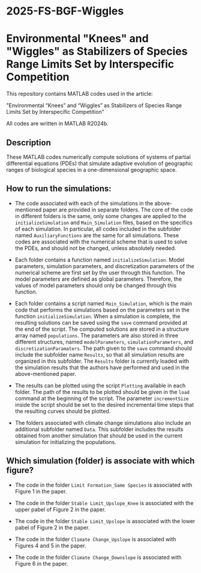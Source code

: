 # 2025-FS-BGF-Wiggles

# Environmental "Knees" and "Wiggles" as Stabilizers of Species Range Limits Set by Interspecific Competition

This repository contains MATLAB codes used in the article:

"Environmental “Knees” and “Wiggles” as Stabilizers of Species Range Limits Set by Interspecific Competition"

All codes are written in MATLAB R2024b.

## Description
These MATLAB codes numerically compute solutions of systems of partial differential equations (PDEs) that simulate adaptive evolution of geographic ranges of biological species in a one-dimensional geographic space.

## How to run the simulations:

- The code associated with each of the simulations in the above-mentioned paper are provided in separate folders. The core of the code in different folders is the same, only some changes are applied to the `initializeSimulation` and `Main_Simulation` files, based on the specifics of each simulation. In particular, all codes included in the subfolder named `AuxiliaryFunctions` are the same for all simulations. These codes are associated with the numerical scheme that is used to solve the PDEs, and should not be changed, unless absolutely needed.

- Each folder contains a function named `initializeSimulation`. Model parameters, simulation parameters, and discretization parameters of the numerical scheme are first set by the user through this function. The model parameters are defined as global parameters. Therefore, the values of model parameters should only be changed through this function.

- Each folder contains a script named `Main_Simulation`, which is the main code that performs the simulations based on the parameters set in the function `initializeSimulation`. When a simulation is complete, the resulting solutions can be saved using the `save` command provided at the end of the script. The computed solutions are stored in a structure array named `populations`. The parameters are also stored in three different structures, named `modelParameters`, `simulationParameters`, and `discretizationParamaters`. The path given to the `save` command should include the subfolder name `Results`, so that all simulation results are organized in this subfolder. The `Results` folder is currently loaded with the simulation results that the authors have performed and used in the above-mentioned paper.

- The results can be plotted using the script `Plotting` available in each folder. The path of the results to be plotted should be given in the `load` command at the beginning of the script. The parameter `incrementSize` inside the script should be set to the desired incremental time steps that the resulting curves should be plotted.

- The folders associated with climate change simulations also include an additional subfolder named `Data`. This subfolder includes the results obtained from another simulation that should be used in the current simulation for initializing the populations. 

## Which simulation (folder) is associate with which figure?

- The code in the folder `Limit Formation_Same Species` is associated with Figure 1 in the paper.

- The code in the folder `Stable Limit_Upslope_Knee` is associated with the upper pabel of Figure 2 in the paper.

- The code in the folder `Stable Limit_Upslope` is associated with the lower pabel of Figure 2 in the paper.

- The code in the folder `Climate Change_Upslope` is associated with Figures 4 and 5 in the paper.

- The code in the folder `Climate Change_Downslope` is associated with Figure 6 in the paper.
